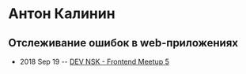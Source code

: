 # Антон Калинин

## Отслеживание ошибок в web-приложениях
- 2018 Sep 19 -- [DEV NSK - Frontend Meetup 5](https://www.youtube.com/watch?v=Yn8Oc4j7bLc&t=6s)    

